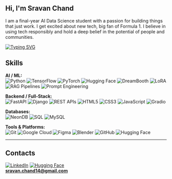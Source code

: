 ## Hi, I'm Sravan Chand

I am a final-year AI Data Science student with a passion for building things that just work. I get excited about new tech, big fan of Formula 1. I believe in using tech responsibly and hold a deep belief in the potential of people and communities.


[![Typing SVG](https://readme-typing-svg.herokuapp.com?color=36BCF7&center=true&vCenter=true&width=700&lines=Bananas+are+berries%2C+but+strawberries+aren't;Sharks+are+older+than+trees;A+day+on+Venus+is+longer+than+a+year;Octopuses+have+three+hearts;Honey+never+spoils;There+are+more+stars+in+space+than+grains+of+sand+on+Earth)](https://git.io/typing-svg)

## Skills

**AI / ML:**  
![Python](https://img.shields.io/badge/Python-3776AB?logo=python&logoColor=white) ![TensorFlow](https://img.shields.io/badge/TensorFlow-FF6F00?logo=tensorflow&logoColor=white) ![PyTorch](https://img.shields.io/badge/PyTorch-EE4C2C?logo=pytorch&logoColor=white) ![Hugging Face](https://img.shields.io/badge/HuggingFace-FFD21E?logo=huggingface&logoColor=black) ![DreamBooth](https://img.shields.io/badge/DreamBooth-FF69B4?logoColor=white) ![LoRA](https://img.shields.io/badge/LoRA-4A90E2?logoColor=white) ![RAG Pipelines](https://img.shields.io/badge/RAG%20Pipelines-7B42BC?logoColor=white) ![Prompt Engineering](https://img.shields.io/badge/Prompt%20Engineering-FFB300?logoColor=white)

**Backend / Full-Stack:**  
![FastAPI](https://img.shields.io/badge/FastAPI-009688?logo=fastapi&logoColor=white) ![Django](https://img.shields.io/badge/Django-092E20?logo=django&logoColor=white) ![REST APIs](https://img.shields.io/badge/REST%20APIs-005571?logoColor=white) ![HTML5](https://img.shields.io/badge/HTML5-E34F26?logo=html5&logoColor=white) ![CSS3](https://img.shields.io/badge/CSS3-1572B6?logo=css3&logoColor=white) ![JavaScript](https://img.shields.io/badge/JavaScript-F7DF1E?logo=javascript&logoColor=black) ![Gradio](https://img.shields.io/badge/Gradio-FFB300?logoColor=black)

**Databases:**  
![NeonDB](https://img.shields.io/badge/NeonDB-008080?logoColor=white) ![SQL](https://img.shields.io/badge/SQL-336791?logoColor=white) ![MySQL](https://img.shields.io/badge/MySQL-4479A1?logo=mysql&logoColor=white)

**Tools & Platforms:**  
![Git](https://img.shields.io/badge/Git-F05032?logo=git&logoColor=white) ![Google Cloud](https://img.shields.io/badge/Google%20Cloud-4285F4?logo=googlecloud&logoColor=white) ![Figma](https://img.shields.io/badge/Figma-F24E1E?logo=figma&logoColor=white) ![Blender](https://img.shields.io/badge/Blender-F5792A?logo=blender&logoColor=white) ![GitHub](https://img.shields.io/badge/GitHub-181717?logo=github&logoColor=white) ![Hugging Face](https://img.shields.io/badge/HuggingFace-FFD21E?logo=huggingface&logoColor=black)

---

## Contacts
[![LinkedIn](https://img.shields.io/badge/LinkedIn-blue?logo=linkedin&logoColor=white)](https://linkedin.com/in/iamsravanchand)   [![Hugging Face](https://img.shields.io/badge/HuggingFace-yellow?logo=huggingface&logoColor=black)](https://huggingface.co/ogflash)  
**sravan.chand14@gmail.com**
